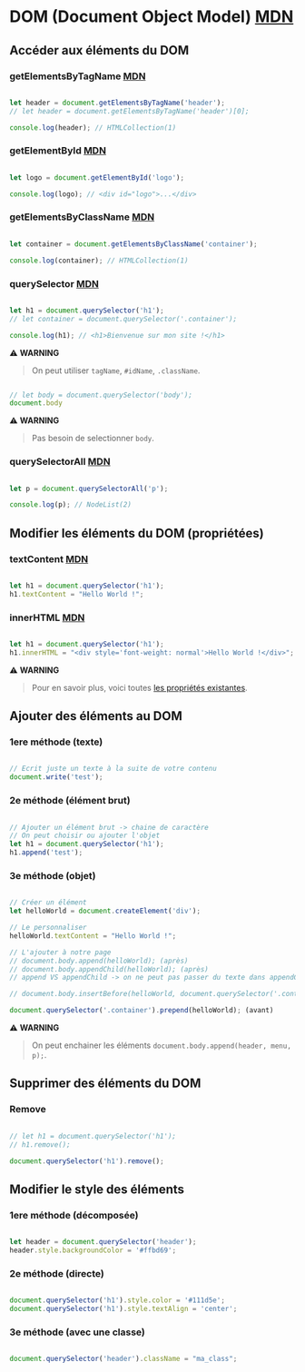 # DOM (Document Object Model) [MDN](https://developer.mozilla.org/fr/docs/Web/API/Document_Object_Model)

## Accéder aux éléments du DOM

### getElementsByTagName [MDN](https://developer.mozilla.org/fr/docs/Web/API/Element/getElementsByTagName)

```js

let header = document.getElementsByTagName('header');
// let header = document.getElementsByTagName('header')[0];

console.log(header); // HTMLCollection(1)

```

### getElementById [MDN](https://developer.mozilla.org/fr/docs/Web/API/Document/getElementById)

```js

let logo = document.getElementById('logo');

console.log(logo); // <div id="logo">...</div>

```

### getElementsByClassName [MDN](https://developer.mozilla.org/fr/docs/Web/API/Document/getElementsByClassName)

```js

let container = document.getElementsByClassName('container');

console.log(container); // HTMLCollection(1)

```

### querySelector [MDN](https://developer.mozilla.org/fr/docs/Web/API/Document/querySelector)

```js

let h1 = document.querySelector('h1');
// let container = document.querySelector('.container');

console.log(h1); // <h1>Bienvenue sur mon site !</h1>

```

⚠️ **WARNING**
> On peut utiliser `tagName`, `#idName`, `.className`.

```js

// let body = document.querySelector('body');
document.body

```

⚠️ **WARNING**
> Pas besoin de selectionner `body`.

### querySelectorAll [MDN](https://developer.mozilla.org/fr/docs/Web/API/Document/querySelectorAll)

```js

let p = document.querySelectorAll('p');

console.log(p); // NodeList(2)

```

## Modifier les éléments du DOM (propriétées)

### textContent [MDN](https://developer.mozilla.org/fr/docs/Web/API/Node/textContent)

```js

let h1 = document.querySelector('h1');
h1.textContent = "Hello World !";

```

### innerHTML [MDN](https://developer.mozilla.org/fr/docs/Web/API/Element/innerHTML)

```js

let h1 = document.querySelector('h1');
h1.innerHTML = "<div style='font-weight: normal'>Hello World !</div>";

```

⚠️ **WARNING**
> Pour en savoir plus, voici toutes [les propriétés existantes](https://developer.mozilla.org/fr/docs/Web/API/Element).

## Ajouter des éléments au DOM

### 1ere méthode (texte)

```js

// Ecrit juste un texte à la suite de votre contenu
document.write('test');

```

### 2e méthode (élément brut)

```js

// Ajouter un élément brut -> chaine de caractère
// On peut choisir ou ajouter l'objet
let h1 = document.querySelector('h1');
h1.append('test');

```

### 3e méthode (objet)

```js

// Créer un élément
let helloWorld = document.createElement('div');

// Le personnaliser
helloWorld.textContent = "Hello World !";

// L'ajouter à notre page
// document.body.append(helloWorld); (après)
// document.body.appendChild(helloWorld); (après)
// append VS appendChild -> on ne peut pas passer du texte dans appendChild, obligatoirement un objet

// document.body.insertBefore(helloWorld, document.querySelector('.container')); (avant)

document.querySelector('.container').prepend(helloWorld); (avant)

```

⚠️ **WARNING**
> On peut enchainer les éléments `document.body.append(header, menu, p);`.

## Supprimer des éléments du DOM

### Remove

```js

// let h1 = document.querySelector('h1');
// h1.remove();

document.querySelector('h1').remove();

```

## Modifier le style des éléments

### 1ere méthode (décomposée)

```js

let header = document.querySelector('header');
header.style.backgroundColor = '#ffbd69';

```

### 2e méthode (directe)

```js

document.querySelector('h1').style.color = '#111d5e';
document.querySelector('h1').style.textAlign = 'center';

```

### 3e méthode (avec une classe)

```js

document.querySelector('header').className = "ma_class";

```

